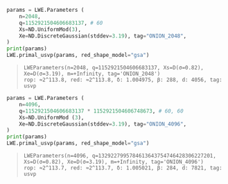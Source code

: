 ```python
params = LWE.Parameters (
    n=2048,
    q=1152921504606683137, # 60
    Xs=ND.UniformMod(3),
    Xe=ND.DiscreteGaussian(stddev=3.19), tag="ONION_2048",
)
print(params)
LWE.primal_usvp(params, red_shape_model="gsa")
```

> ```
> LWEParameters(n=2048, q=1152921504606683137, Xs=D(σ=0.82), Xe=D(σ=3.19), m=+Infinity, tag='ONION_2048')
> rop: ≈2^113.8, red: ≈2^113.8, δ: 1.004975, β: 288, d: 4056, tag: usvp
> ```



```python
params = LWE.Parameters (
    n=4096,
    q=1152921504606683137 * 1152921504606748673, # 60, 60
    Xs=ND.UniformMod (3),
    Xe=ND.DiscreteGaussian(stddev=3.19), tag="ONION_4096",
)
print(params)
LWE.primal_usvp(params, red_shape_model="gsa")
```

> ```
> LWEParameters(n=4096, q=1329227995784613643754746428306227201, Xs=D(σ=0.82), Xe=D(σ=3.19), m=+Infinity, tag='ONION_4096')
> rop: ≈2^113.7, red: ≈2^113.7, δ: 1.005021, β: 284, d: 7821, tag: usvp
> ```

